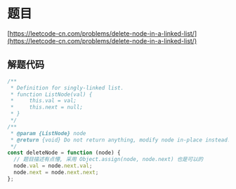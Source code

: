 # 题目

[https://leetcode-cn.com/problems/delete-node-in-a-linked-list/](https://leetcode-cn.com/problems/delete-node-in-a-linked-list/)

## 解题代码

```js
/**
 * Definition for singly-linked list.
 * function ListNode(val) {
 *     this.val = val;
 *     this.next = null;
 * }
 */
/**
 * @param {ListNode} node
 * @return {void} Do not return anything, modify node in-place instead.
 */
const deleteNode = function (node) {
  // 题目描述有点懵, 采用 Object.assign(node, node.next) 也是可以的
  node.val = node.next.val;
  node.next = node.next.next;
};
```
